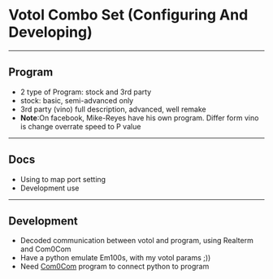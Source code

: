 
# Votol Combo Set (Configuring And Developing)

---

## Program

- 2 type of Program: stock and 3rd party
- stock: basic, semi-advanced only
- 3rd party (vino) full description, advanced, well remake
- **Note**:On facebook, Mike-Reyes have his own program. Differ form vino is change overrate speed to P value

---

## Docs

- Using to map port setting
- Development use

---

## Development

- Decoded communication between votol and program, using Realterm and Com0Com
- Have a python emulate Em100s, with my votol params ;))
- Need [Com0Com](https://sourceforge.net/projects/com0com/) program to connect python to program
